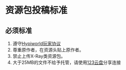 # 资源包投稿标准

## 必须标准

1. 遵守[Hypiworld玩家协议](https://baimoqilin.top/hypiworld/rules.pdf)
2. 尊重原作者，在资源头贴上原作者。
3. 禁止上传X-Ray类资源包。
4. 大于25MB的文件不给予托管，请使用[123云盘](https://123pan.com)分享连接